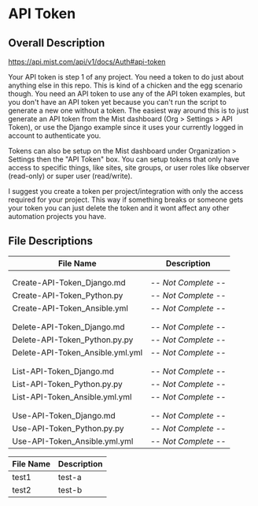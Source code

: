 # API Token #

## Overall Description ##

<https://api.mist.com/api/v1/docs/Auth#api-token>

Your API token is step 1 of any project. You need a token to do just about anything else in this repo. This is kind of a chicken and the egg scenario though. You need an API token to use any of the API token examples, but you don't have an API token yet because you can't run the script to generate a new one without a token. The easiest way around this is to just generate an API token from the Mist dashboard (Org > Settings > API Token), or use the Django example since it uses your currently logged in account to authenticate you. 
  
Tokens can also be setup on the Mist dashboard under Organization > Settings then the "API Token" box. You can setup tokens that only have access to specific things, like sites, site groups, or user roles like observer (read-only) or super user (read/write).  
  
I suggest you create a token per project/integration with only the access required for your project. This way if something breaks or someone gets your token you can just delete the token and it wont affect any other automation projects you have.

## File Descriptions ##

| File Name                                | Description                       |
| ---                                      | ---                               |
|                                                                              |
|                                                                              |
| Create-API-Token_Django.md               |        <i>-- Not Complete --</i>  |
| Create-API-Token_Python.py               |        <i>-- Not Complete --</i>  |
| Create-API-Token_Ansible.yml             |        <i>-- Not Complete --</i>  |
|                                                                              |
|                                                                              |
| Delete-API-Token_Django.md               |        <i>-- Not Complete --</i>  |
| Delete-API-Token_Python.py.py            |        <i>-- Not Complete --</i>  |
| Delete-API-Token_Ansible.yml.yml         |        <i>-- Not Complete --</i>  |
|                                                                              |
|                                                                              |
| List-API-Token_Django.md                 |        <i>-- Not Complete --</i>  |
| List-API-Token_Python.py.py              |        <i>-- Not Complete --</i>  |
| List-API-Token_Ansible.yml.yml           |        <i>-- Not Complete --</i>  |
|                                                                              |
|                                                                              |
| Use-API-Token_Django.md                  |        <i>-- Not Complete --</i>  |
| Use-API-Token_Python.py.py               |        <i>-- Not Complete --</i>  |
| Use-API-Token_Ansible.yml.yml            |        <i>-- Not Complete --</i>  |

| File Name | Description |
| ---       | ---         |
| test1     | test-a      |
| test2     | test-b      |